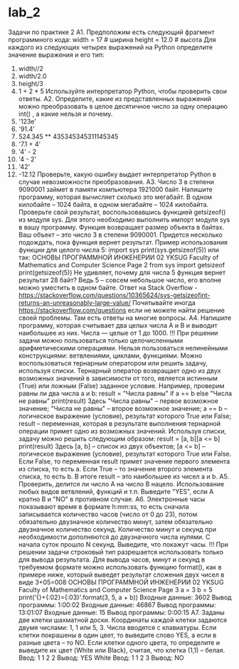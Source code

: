 # lab_2
Задачи по практике 2
A1. Предположим есть следующий фрагмент программного кода:
width = 17 # ширина
height = 12.0 # высота
Для каждого из следующих четырех выражений на Python определите значение выражения и его
тип:
1. width//2
2. width/2.0
3. height/3
4. 1 + 2 * 5
Используйте интерпретатор Python, чтобы проверить свои ответы.
A2. Определите, какие из представленных выражений можно преобразовать в целое десятичное
число за одну операцию int() , а какие нельзя и почему.
1. '123е'
2. '91.4'
3. 524.345 ** 435345345311145345
4. '7.1 + 4'
5. '4' - 2
6. '4 - 2'
7. '42'
8. -12.12
Проверьте, какую ошибку выдает интерпретатор Python в случае невозможности преобразования.
A3. Число 3 в степени 9090001 займет в памяти компьютера 1921000 байт. Напишите программу,
которая вычисляет сколько это мегабайт. В одном килобайте – 1024 байта, в одном мегабайте –
1024 килобайта.
Проверьте свой результат, воспользовавшись функцией getsizeof() из модуля sys. Для этого
необходимо выполнить импорт модуля sys в вашу программу. Функция возвращает размер
объекта в байтах. Ваш объект – это число 3 в степени 9090001. Придется несколько подождать,
пока функция вернет результат. Пример использования функции для целого числа 5:
import sys
print(sys.getsizeof(5))
или так:
ОСНОВЫ ПРОГРАММНОЙ ИНЖЕНЕРИИ 02
YKSUG
Faculty of Mathematics and Computer Science Page 2
from sys import getsizeof
print(getsizeof(5))
Не удивляет, почему для числа 5 функция вернет результат 28 байт? Ведь 5 – совсем небольшое
число, его вполне можно уместить в одном байте. Ответ на Stack Overflow -
https://stackoverflow.com/questions/10365624/sys-getsizeofint-returns-an-unreasonably-large-value/
Почитывайте иногда https://stackoverflow.com/questions если не можете найти решение своей
проблемы. Там есть ответы на многие вопросы.
A4. Напишите программу, которая считывает два целых числа A и B и выводит наибольшее из них.
Числа — целые от 1 до 1000.
!!! При решении задачи можно пользоваться только целочисленными арифметическими
операциями. Нельзя пользоваться нелинейными конструкциями: ветвлениями, циклами,
функциями.
Можно воспользоваться тернарным оператором или решить задачу, используя списки. Тернарный
оператор возвращает одно из двух возможных значений в зависимости от того, является
истинным (True) или ложным (False) заданное условие. Например, проверим равны ли два числа a
и b:
result = "Числа равны" if a == b else "Числа не равны"
print(result)
Здесь "Числа равны" – первое возможное значение; "Числа не равны" – второе возможное
значение; a == b – логическое выражение (условие), результат которого True или False; result
– переменная, которая в результате выполнения тернарной операции примет одно из возможных
значений.
Используя списки, задачу можно решить следующим образом:
result = [a, b][a <= b]
print(result)
Здесь [a, b] – список из двух объектов; [a <= b] – логическое выражение (условие), результат
которого True или False. Если False, то переменная result примет значение первого элемента из
списка, то есть a. Если True – то значение второго элемента списка, то есть b. В итоге result –
это наибольшее из чисел a и b.
A5. Проверить, делится ли число A на число B нацело. Использование любых видов ветвлений,
функций и т.п. Выведите "YES", если A кратно B и "NO" в противном случае.
A6. Электронные часы показывают время в формате h:mm:ss, то есть сначала записывается
количество часов (число от 0 до 23), потом обязательно двузначное количество минут, затем
обязательно двузначное количество секунд. Количество минут и секунд при необходимости
дополняются до двузначного числа нулями. С начала суток прошло N секунд. Выведите, что
покажут часы.
!!! При решении задачи строковый тип разрешается использовать только для вывода результата.
Для вывода часов, минут и секунд в требуемом формате можно использовать функцию format(),
как в примере ниже, который выведет результат сложения двух чисел в виде 3+05=008
ОСНОВЫ ПРОГРАММНОЙ ИНЖЕНЕРИИ 02
YKSUG
Faculty of Mathematics and Computer Science Page 3
a = 3
b = 5
print('{}+{:02}={:03}'.format(3, 5, a + b))
Входные данные: 3602
Вывод программы: 1:00:02
Входные данные: 46867
Вывод программы: 13:01:07
Входные данные: 15
Вывод программы: 0:00:15
A7. Заданы две клетки шахматной доски. Координаты каждой клетки задаются двумя числами: 1,
1 или 5, 3. Числа вводятся с клавиатуры. Если клетки покрашены в один цвет, то выведите слово
YES, а если в разные цвета – то NO. Если клетки одного цвета, то определите и выведите их цвет
(White или Black), считая, что клетка (1,1) – белая.
Ввод:
1
1
2
2
Вывод:
YES
White
Ввод:
1
1
2
3
Вывод:
NO
